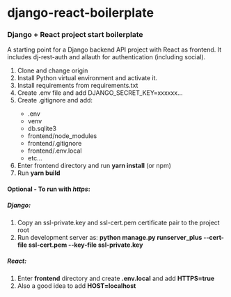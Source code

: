 # django-react-boilerplate
<h3>Django + React project start boilerplate</h3>

A starting point for a Django backend API project with React as frontend. 
It includes dj-rest-auth and allauth for authentication (including social).

<ol>
  <li>Clone and change origin</li>
  <li>Install Python virtual environment and activate it.</li>
  <li>Install requirements from requirements.txt</li>
  <li>Create .env file and add DJANGO_SECRET_KEY=xxxxxx...</li>
  <li>Create .gitignore and add:</li>
    <ul>
      <li>.env</li>
      <li>venv</li>
      <li>db.sqlite3</li>
      <li>frontend/node_modules</li>
      <li>frontend/.gitignore</li>
      <li>frontend/.env.local</li>
      <li>etc...</li>      
    </ul>
  <li>Enter frontend directory and run <strong>yarn install</strong> (or npm)</li>
  <li>Run <strong>yarn build</strong></li>  
</ol>
<h4>Optional - To run with <em>https</em>:</h4>
<h5>Django:</h5>
<ol>
  <li>Copy an ssl-private.key and ssl-cert.pem certificate pair to the project root</li>
  <li>Run development server as: <strong>python manage.py runserver_plus --cert-file ssl-cert.pem --key-file ssl-private.key</strong></li> 
</ol>
<h5>React:</h5>
<ol>
  <li>Enter <strong>frontend</strong> directory and create <strong>.env.local</strong> and add <strong>HTTPS=true</strong></li>
  <li>Also a good idea to add <strong>HOST=localhost</strong></li>
</ol>

